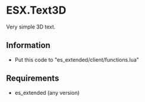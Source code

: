 # ESX.Text3D

Very simple 3D text.

## Information

* Put this code to "es_extended/client/functions.lua"


## Requirements

* es_extended (any version)
